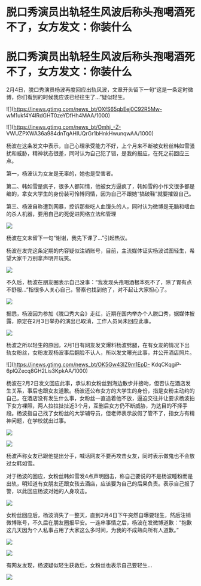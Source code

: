 # 脱口秀演员出轨轻生风波后称头孢喝酒死不了，女方发文：你装什么

# 脱口秀演员出轨轻生风波后称头孢喝酒死不了，女方发文：你装什么

2月4日，脱口秀演员杨波再度回应出轨风波，文章开头留下一句“这是一条定时微博，你们看到的时候我应该已经往生了...”疑似轻生。

![](https://inews.gtimg.com/news_bt/OXfS65qbEej0C92R5Mw-
wM1ukf4Y4lRdGHT0zeYDfHh4MAA/1000)

![](https://inews.gtimg.com/news_bt/Omhj_-Z-
VWUZPXWA36a984dnTqAHIUQrGr1bHnkHwunqwAA/1000)

杨波在这条发文中表示，自己心理承受能力不好，上个月来不断被女粉丝韩如雪骚扰和威胁，精神状态很差，同时认为自己犯了错，是我的报应，在死之前回应三点。

第一，杨波认为女友是无辜的，她也是受害者。

第二、韩如雪是疯子，很多人都知情，他被女方逼疯了，韩如雪的小作文很多都是编的，拿女大学生的身份装可怜博同情，因为自己不跟她“搞破鞋”就要摧毁自己。

第三、杨波自称遭到网暴，控诉那些吃人血馒头的人，同时认为微博是无脑和嗜血的杀人机器，要用自己的死促进网络立法和管理

![](https://inews.gtimg.com/news_bt/OMRLvqUwiARLYD02ZTGhPs3RKc0yUBoEV8uOfZwE1FPtoAA/1000)

杨波在文末留下一句“谢谢，我先下课了...”引起热议。

杨波在发完这条定期的内容疑似注销账号，目前，主流媒体证实杨波试图轻生，希望大家千万别拿声明开玩笑。

![](https://inews.gtimg.com/news_bt/OBN1XAD_MWlEcDQdfo5c-pzasmwwufXTag2x2xBqzzaqYAA/1000)

不久后，杨波在朋友圈表示自己没事：“我发现头孢喝酒根本死不了，除了胃有点不舒服...”指很多人关心自己，警察也找到他了，对不起让大家担心了。

![](https://inews.gtimg.com/news_bt/OGR4QCbtYh8u8w8yLAy3HHv-6P_UpoFGF5a2oFF855s-AAA/1000)

据悉，杨波因为参加《脱口秀大会》走红，近期在国内举办个人脱口秀，据媒体披露，原定在2月3日举办的演出已取消，工作人员尚未回应此事。

![](https://inews.gtimg.com/news_bt/Ox2vrlVue8dNgELVZGB4SM2IYVq03iQExpHa62Yer0EbIAA/1000)

杨波之所以轻生的原因，2月1日有网友发文爆料杨波劈腿，在有女友的情况下出轨女粉丝，女粉发现杨波事后翻脸不认人，所以发文曝光此事，并公开酒店照片。

![](https://inews.gtimg.com/news_bt/OK5Gw43lZ9m1EpD-
KdqCKqgiP-6plQZecq8GH2Lis3KpkAA/1000)

杨波在2月2日发文回应此事，承认和女粉丝到海边散步并接吻，但否认在酒店发生关系，事后也跟女友道歉。杨波还公布女方的大学生的身份，指是女粉主动约的自己，在酒店没有发生什么事，女粉丝一直追着他不放，逼迫交往并让要求杨波拍下女方裸照，两人拉拉扯扯近3个月，互删后女方仍不断威胁，为达目的不择手段。杨波指自己找了女粉丝的大学辅导员，但老师表示放假了管不了，指女方有精神问题，在学校就出过事。

![](https://inews.gtimg.com/news_bt/OzxaaCWDEkce3na9XWZ1AH9g6oulqilKrXHD_CJN4jGREAA/1000)

![](https://inews.gtimg.com/news_bt/O70eJG85dy2Ei54UQ3c24JGiRzWhnk1HZE6vsksAKGQyMAA/1000)

杨波声称女友已跟他提出分手，喊话网友不要再攻击女友，同时表示做鬼也不会放过女韩如雪。

对于杨波的回应，女粉丝韩如雪发4点声明回击，称自己要说的不是杨波睡粉而是出轨，明知道有女朋友还跟女孩去酒店，应该要为自己的后果负责。表示自己报了警，以此回应杨波对她的人身攻击。

![](https://inews.gtimg.com/news_bt/OIMuqDsgY0IB0p-H9s7lZYytE9BVd_Y-l7Us5rt9GLsxgAA/1000)

女粉丝回应后，杨波消失了一整天，直到2月4日下午突然自曝要轻生，然后注销微博账号，不久后在朋友圈报平安。一连串事情之后，杨波在发微博道歉：“抱歉这几天因为个人私事占用了大家这么多时间，为我的不成熟向所有人道歉。”

![](https://inews.gtimg.com/news_bt/O9P6OxzQR8UBiLitXAaN516xKXEuqw4v0_oKLVikmYGW4AA/1000)

![](https://inews.gtimg.com/news_bt/OAfjCGa0p7THY1IEpKuvxrMQukwzpF8lAcIueRQg7SGX4AA/1000)

有网友发现，杨波疑似轻生获救后，女粉丝也表示自己要轻生...

![](https://inews.gtimg.com/news_bt/OsrLvQhTZuS775ALws_o3NPb6xy1x0LYCA7QX37DsacC0AA/1000)

